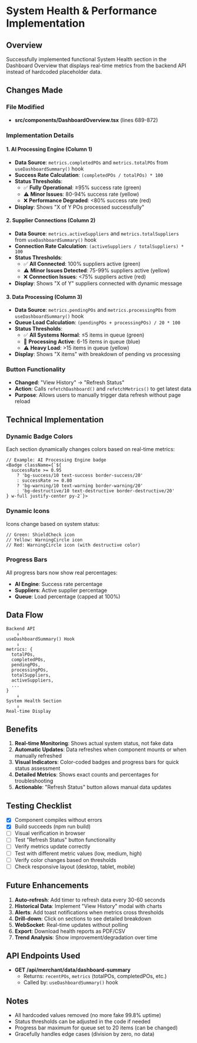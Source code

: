 # System Health & Performance Implementation

## Overview
Successfully implemented functional System Health section in the Dashboard Overview that displays real-time metrics from the backend API instead of hardcoded placeholder data.

## Changes Made

### File Modified
- **src/components/DashboardOverview.tsx** (lines 689-872)

### Implementation Details

#### 1. **AI Processing Engine** (Column 1)
- **Data Source**: `metrics.completedPOs` and `metrics.totalPOs` from `useDashboardSummary()` hook
- **Success Rate Calculation**: `(completedPOs / totalPOs) * 100`
- **Status Thresholds**:
  - ✅ **Fully Operational**: ≥95% success rate (green)
  - ⚠️ **Minor Issues**: 80-94% success rate (yellow)
  - ❌ **Performance Degraded**: <80% success rate (red)
- **Display**: Shows "X of Y POs processed successfully"

#### 2. **Supplier Connections** (Column 2)
- **Data Source**: `metrics.activeSuppliers` and `metrics.totalSuppliers` from `useDashboardSummary()` hook
- **Connection Rate Calculation**: `(activeSuppliers / totalSuppliers) * 100`
- **Status Thresholds**:
  - ✅ **All Connected**: 100% suppliers active (green)
  - ⚠️ **Minor Issues Detected**: 75-99% suppliers active (yellow)
  - ❌ **Connection Issues**: <75% suppliers active (red)
- **Display**: Shows "X of Y" suppliers connected with dynamic message

#### 3. **Data Processing** (Column 3)
- **Data Source**: `metrics.pendingPOs` and `metrics.processingPOs` from `useDashboardSummary()` hook
- **Queue Load Calculation**: `(pendingPOs + processingPOs) / 20 * 100`
- **Status Thresholds**:
  - ✅ **All Systems Normal**: ≤5 items in queue (green)
  - 🔵 **Processing Active**: 6-15 items in queue (blue)
  - ⚠️ **Heavy Load**: >15 items in queue (yellow)
- **Display**: Shows "X items" with breakdown of pending vs processing

### Button Functionality
- **Changed**: "View History" → "Refresh Status"
- **Action**: Calls `refetchDashboard()` and `refetchMetrics()` to get latest data
- **Purpose**: Allows users to manually trigger data refresh without page reload

## Technical Implementation

### Dynamic Badge Colors
Each section dynamically changes colors based on real-time metrics:
```tsx
// Example: AI Processing Engine badge
<Badge className={`${
  successRate >= 0.95 
    ? 'bg-success/10 text-success border-success/20' 
    : successRate >= 0.80
    ? 'bg-warning/10 text-warning border-warning/20'
    : 'bg-destructive/10 text-destructive border-destructive/20'
} w-full justify-center py-2`}>
```

### Dynamic Icons
Icons change based on system status:
```tsx
// Green: ShieldCheck icon
// Yellow: WarningCircle icon
// Red: WarningCircle icon (with destructive color)
```

### Progress Bars
All progress bars now show real percentages:
- **AI Engine**: Success rate percentage
- **Suppliers**: Active supplier percentage
- **Queue**: Load percentage (capped at 100%)

## Data Flow

```
Backend API
    ↓
useDashboardSummary() Hook
    ↓
metrics: {
  totalPOs,
  completedPOs,
  pendingPOs,
  processingPOs,
  totalSuppliers,
  activeSuppliers,
  ...
}
    ↓
System Health Section
    ↓
Real-time Display
```

## Benefits

1. **Real-time Monitoring**: Shows actual system status, not fake data
2. **Automatic Updates**: Data refreshes when component mounts or when manually refreshed
3. **Visual Indicators**: Color-coded badges and progress bars for quick status assessment
4. **Detailed Metrics**: Shows exact counts and percentages for troubleshooting
5. **Actionable**: "Refresh Status" button allows manual data updates

## Testing Checklist

- [x] Component compiles without errors
- [x] Build succeeds (npm run build)
- [ ] Visual verification in browser
- [ ] Test "Refresh Status" button functionality
- [ ] Verify metrics update correctly
- [ ] Test with different metric values (low, medium, high)
- [ ] Verify color changes based on thresholds
- [ ] Check responsive layout (desktop, tablet, mobile)

## Future Enhancements

1. **Auto-refresh**: Add timer to refresh data every 30-60 seconds
2. **Historical Data**: Implement "View History" modal with charts
3. **Alerts**: Add toast notifications when metrics cross thresholds
4. **Drill-down**: Click on sections to see detailed breakdown
5. **WebSocket**: Real-time updates without polling
6. **Export**: Download health reports as PDF/CSV
7. **Trend Analysis**: Show improvement/degradation over time

## API Endpoints Used

- **GET /api/merchant/data/dashboard-summary**
  - Returns: `recentPOs`, `metrics` (totalPOs, completedPOs, etc.)
  - Called by: `useDashboardSummary()` hook

## Notes

- All hardcoded values removed (no more fake 99.8% uptime)
- Status thresholds can be adjusted in the code if needed
- Progress bar maximum for queue set to 20 items (can be changed)
- Gracefully handles edge cases (division by zero, no data)
